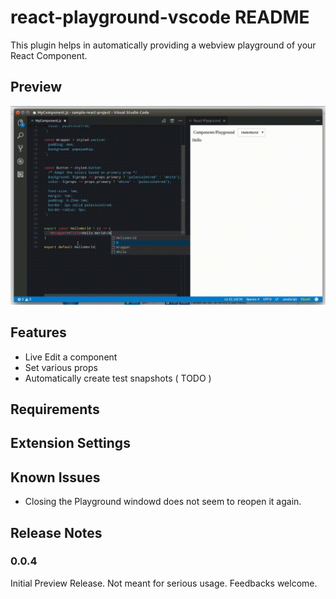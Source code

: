 # react-playground-vscode README

This plugin helps in automatically providing a webview playground of your React Component.

## Preview

![Preview](preview.gif)

## Features

* Live Edit a component
* Set various props
* Automatically create test snapshots ( TODO )


## Requirements



## Extension Settings


## Known Issues

* Closing the Playground windowd does not seem to reopen it again.

## Release Notes


### 0.0.4

Initial Preview Release. Not meant for serious usage. Feedbacks welcome.

